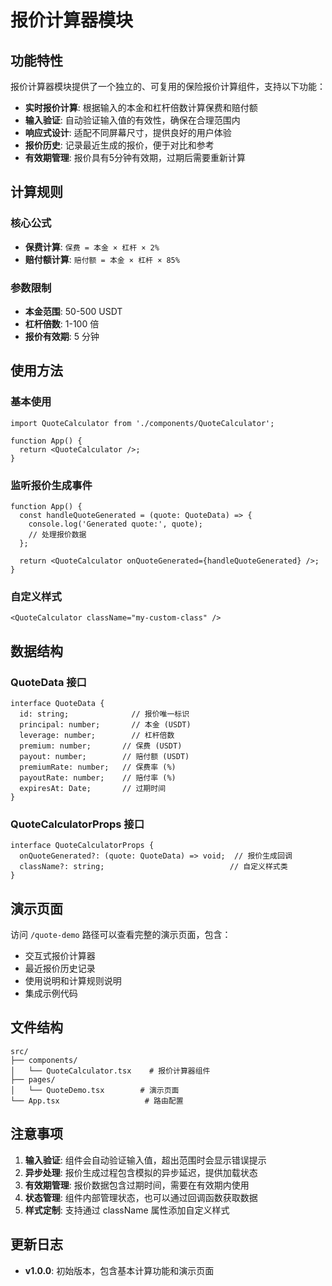 # 报价计算器模块

## 功能特性

报价计算器模块提供了一个独立的、可复用的保险报价计算组件，支持以下功能：

- **实时报价计算**: 根据输入的本金和杠杆倍数计算保费和赔付额
- **输入验证**: 自动验证输入值的有效性，确保在合理范围内
- **响应式设计**: 适配不同屏幕尺寸，提供良好的用户体验
- **报价历史**: 记录最近生成的报价，便于对比和参考
- **有效期管理**: 报价具有5分钟有效期，过期后需要重新计算

## 计算规则

### 核心公式
- **保费计算**: `保费 = 本金 × 杠杆 × 2%`
- **赔付额计算**: `赔付额 = 本金 × 杠杆 × 85%`

### 参数限制
- **本金范围**: 50-500 USDT
- **杠杆倍数**: 1-100 倍
- **报价有效期**: 5 分钟

## 使用方法

### 基本使用
```tsx
import QuoteCalculator from './components/QuoteCalculator';

function App() {
  return <QuoteCalculator />;
}
```

### 监听报价生成事件
```tsx
function App() {
  const handleQuoteGenerated = (quote: QuoteData) => {
    console.log('Generated quote:', quote);
    // 处理报价数据
  };

  return <QuoteCalculator onQuoteGenerated={handleQuoteGenerated} />;
}
```

### 自定义样式
```tsx
<QuoteCalculator className="my-custom-class" />
```

## 数据结构

### QuoteData 接口
```tsx
interface QuoteData {
  id: string;              // 报价唯一标识
  principal: number;       // 本金 (USDT)
  leverage: number;        // 杠杆倍数
  premium: number;       // 保费 (USDT)
  payout: number;        // 赔付额 (USDT)
  premiumRate: number;   // 保费率 (%)
  payoutRate: number;    // 赔付率 (%)
  expiresAt: Date;       // 过期时间
}
```

### QuoteCalculatorProps 接口
```tsx
interface QuoteCalculatorProps {
  onQuoteGenerated?: (quote: QuoteData) => void;  // 报价生成回调
  className?: string;                            // 自定义样式类
}
```

## 演示页面

访问 `/quote-demo` 路径可以查看完整的演示页面，包含：

- 交互式报价计算器
- 最近报价历史记录
- 使用说明和计算规则说明
- 集成示例代码

## 文件结构

```
src/
├── components/
│   └── QuoteCalculator.tsx    # 报价计算器组件
├── pages/
│   └── QuoteDemo.tsx        # 演示页面
└── App.tsx                   # 路由配置
```

## 注意事项

1. **输入验证**: 组件会自动验证输入值，超出范围时会显示错误提示
2. **异步处理**: 报价生成过程包含模拟的异步延迟，提供加载状态
3. **有效期管理**: 报价数据包含过期时间，需要在有效期内使用
4. **状态管理**: 组件内部管理状态，也可以通过回调函数获取数据
5. **样式定制**: 支持通过 className 属性添加自定义样式

## 更新日志

- **v1.0.0**: 初始版本，包含基本计算功能和演示页面